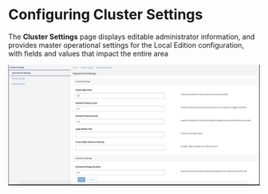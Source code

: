 ﻿---
sidebar_position: 1
---

# Configuring Cluster Settings

<head>
  <meta name="guidename" content="API Management"/>
  <meta name="context" content="GUID-0a62d3f1-f643-4a6d-869b-e2540e73c133"/>
</head>

The **Cluster Settings** page displays editable administrator information, and provides
master operational settings for the Local Edition configuration, with fields and values that
impact the entire area

![](../../../../Images/cluster_operational_settings.png)
